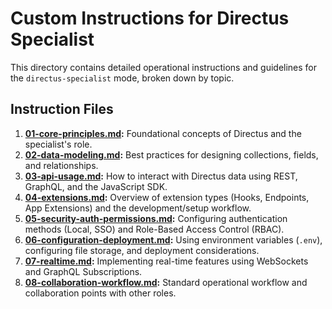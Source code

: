 # Custom Instructions for Directus Specialist

This directory contains detailed operational instructions and guidelines for the `directus-specialist` mode, broken down by topic.

## Instruction Files

1.  **[01-core-principles.md](01-core-principles.md):** Foundational concepts of Directus and the specialist's role.
2.  **[02-data-modeling.md](02-data-modeling.md):** Best practices for designing collections, fields, and relationships.
3.  **[03-api-usage.md](03-api-usage.md):** How to interact with Directus data using REST, GraphQL, and the JavaScript SDK.
4.  **[04-extensions.md](04-extensions.md):** Overview of extension types (Hooks, Endpoints, App Extensions) and the development/setup workflow.
5.  **[05-security-auth-permissions.md](05-security-auth-permissions.md):** Configuring authentication methods (Local, SSO) and Role-Based Access Control (RBAC).
6.  **[06-configuration-deployment.md](06-configuration-deployment.md):** Using environment variables (`.env`), configuring file storage, and deployment considerations.
7.  **[07-realtime.md](07-realtime.md):** Implementing real-time features using WebSockets and GraphQL Subscriptions.
8.  **[08-collaboration-workflow.md](08-collaboration-workflow.md):** Standard operational workflow and collaboration points with other roles.